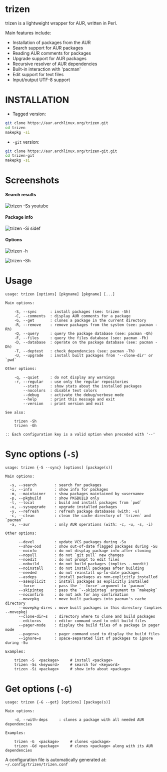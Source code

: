 trizen
======

trizen is a lightweight wrapper for AUR, written in Perl.

Main features include:

* Installation of packages from the AUR
* Search support for AUR packages
* Reading AUR comments for packages
* Upgrade support for AUR packages
* Recursive resolver of AUR dependencies
* Built-in interaction with 'pacman'
* Edit support for text files
* Input/output UTF-8 support

# INSTALLATION

* Tagged version:
```bash
git clone https://aur.archlinux.org/trizen.git
cd trizen
makepkg -si
```

* `-git` version:

```bash
git clone https://aur.archlinux.org/trizen-git.git
cd trizen-git
makepkg -si
```

# Screenshots

#### Search results

![trizen -Ss youtube](https://user-images.githubusercontent.com/614513/32417050-f5e5a310-c25b-11e7-8598-056431ce9a1d.png)

#### Package info

![trizen -Si sidef](https://user-images.githubusercontent.com/614513/32417040-d137a68a-c25b-11e7-89f3-362b084b8873.png)

#### Options

![trizen -h](https://user-images.githubusercontent.com/614513/34314381-d7e4df12-e77b-11e7-84f3-322444c17824.png)

![trizen -Sh](https://user-images.githubusercontent.com/614513/34314382-d98a810a-e77b-11e7-9df0-64af9f5f3633.png)

# Usage

```
usage: trizen [options] [pkgname] [pkgname] [...]

Main options:

    -S, --sync      : install packages (see: trizen -Sh)
    -C, --comments  : display AUR comments for a package
    -G, --get       : clones a package in the current directory
    -R, --remove    : remove packages from the system (see: pacman -Rh)
    -Q, --query     : query the package database (see: pacman -Qh)
    -F, --files     : query the files database (see: pacman -Fh)
    -D, --database  : operate on the package database (see: pacman -Dh)
    -T, --deptest   : check dependencies (see: pacman -Th)
    -U, --upgrade   : install built packages from '--clone-dir' or `pwd`

Other options:

    -q, --quiet     : do not display any warnings
    -r, --regular   : use only the regular repositories
        --stats     : show stats about the installed packages
        --nocolors  : disable text colors
        --debug     : activate the debug/verbose mode
        --help      : print this message and exit
        --version   : print version and exit

See also:

    trizen -Sh
    trizen -Gh

:: Each configuration key is a valid option when preceded with '--'
```

# Sync options (`-S`)

```
usage: trizen {-S --sync} [options] [package(s)]

Main options:

  -s, --search        : search for packages
  -i, --info          : show info for packages
  -m, --maintainer    : show packages maintained by <username>
  -p, --pkgbuild      : show PKGBUILD only
  -l, --local         : build and install packages from `pwd`
  -u, --sysupgrade    : upgrade installed packages
  -y, --refresh       : refresh package databases (with: -u)
  -c, --clean         : clean the cache directory of `trizen` and `pacman`
  -a, --aur           : only AUR operations (with: -c, -u, -s, -i)

Other options:

      --devel         : update VCS packages during -Su
      --show-ood      : show out-of-date flagged packages during -Su
      --noinfo        : do not display package info after cloning
      --nopull        : do not `git pull` new changes
      --noedit        : do not prompt to edit files
      --nobuild       : do not build packages (implies --noedit)
      --noinstall     : do not install packages after building
      --needed        : do not reinstall up-to-date packages
      --asdeps        : install packages as non-explicitly installed
      --asexplicit    : install packages as explicitly installed
      --force         : pass the `--force` argument to `pacman`
      --skipinteg     : pass the `--skipinteg` argument to `makepkg`
      --noconfirm     : do not ask for any confirmation
      --movepkg       : move built packages into pacman's cache directory
      --movepkg-dir=s : move built packages in this directory (implies --movepkg)
      --clone-dir=s   : directory where to clone and build packages
      --editor=s      : editor command used to edit build files
      --pager-mode    : display the build files of a package in pager mode
      --pager=s       : pager command used to display the build files
      --ignore=s      : space-separated list of packages to ignore during -Su

Examples:

    trizen -S  <package>     # install <package>
    trizen -Ss <keyword>     # search for <keyword>
    trizen -Si <package>     # show info about <package>
```

# Get options (`-G`)

```
usage: trizen {-G --get} [options] [package(s)]

Main options:

    -d, --with-deps     : clones a package with all needed AUR dependencies

Examples:

    trizen -G  <package>     # clones <package>
    trizen -Gd <package>     # clones <package> along with its AUR dependencies
```

A configuration file is automatically generated at: `~/.config/trizen/trizen.conf`
